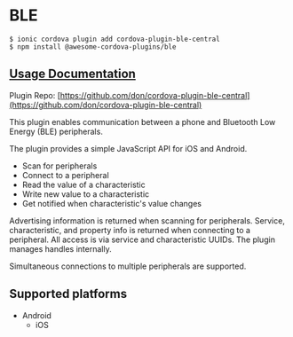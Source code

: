 # BLE

```text
$ ionic cordova plugin add cordova-plugin-ble-central
$ npm install @awesome-cordova-plugins/ble
```

## [Usage Documentation](https://danielsogl.gitbook.io/awesome-cordova-plugins/plugins/ble/)

Plugin Repo: [https://github.com/don/cordova-plugin-ble-central](https://github.com/don/cordova-plugin-ble-central)

This plugin enables communication between a phone and Bluetooth Low Energy \(BLE\) peripherals.

The plugin provides a simple JavaScript API for iOS and Android.

* Scan for peripherals
* Connect to a peripheral
* Read the value of a characteristic
* Write new value to a characteristic
* Get notified when characteristic's value changes

Advertising information is returned when scanning for peripherals. Service, characteristic, and property info is returned when connecting to a peripheral. All access is via service and characteristic UUIDs. The plugin manages handles internally.

Simultaneous connections to multiple peripherals are supported.

## Supported platforms

* Android
  * iOS

